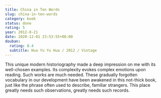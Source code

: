 ```yaml
---
title: China in Ten Words
slug: china-in-ten-words
category: book
status: done
rating: 5
year: 2012-8-21
date: 2020-12-01 23:53:55+08:00
douban:
  rating: 8.4
  subtitle: Hua Yu Yu Hua / 2012 / Vintage
---
```


This unique modern historiography made a deep impression on me with its well-chosen examples. Its complexity evokes complex emotions upon reading. Such works are much needed. These gradually forgotten vocabulary in our development have been awakened in this not-thick book, just like the phrase often used to describe, familiar strangers. This place greatly needs such observations, greatly needs such records.
